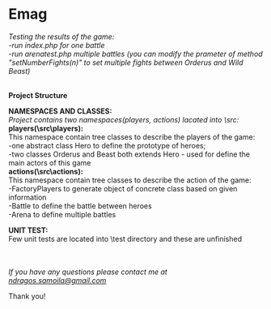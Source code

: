 # Emag
<i>Testing the results of the game: <br> 
  -run index.php for one battle <br>
  -run arenatest.php multiple battles (you can modify the prameter of method "setNumberFights(n)" to set multiple fights between Orderus and Wild Beast)</i>  <br><br>
  
<b>Project Structure</b> <br>

<b>NAMESPACES AND CLASSES:<br></b>
<i>Project contains two namespaces(players, actions) lacated into \src:<br> </i>
  <b>players(\src\players):</b> <br> This namespace contain tree classes to describe the players of the game: <br>
    -one abstract class Hero to define the prototype of heroes; <br>
    -two classes Orderus and Beast both extends Hero - used for define the main actors of this game <br>
  <b>actions(\src\actions):</b> <br> This namespace contain tree classes to describe the action of the game: <br>
    -FactoryPlayers to generate object of concrete class based on given information<br>
    -Battle to define the battle between heroes<br>
    -Arena to define multiple battles<br>
    
 <b>UNIT TEST:<br></b>
 Few unit tests are located into \test directory and these are unfinished</br></br></br>
 
 <i>If you have any questions please contact me at ndragos.samoila@gmail.com </br></i>
 
 Thank you!
   





